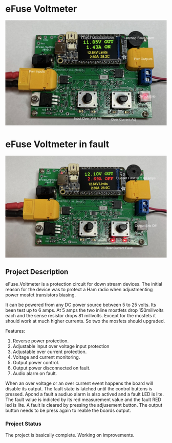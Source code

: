 # eFuse Voltmeter
![Alt text](https://github.com/jerryok826/eFuse_voltmeter/blob/main/Pictures/eFuse_Volt.jpeg)

# eFuse Voltmeter in fault
![Alt text](https://github.com/jerryok826/eFuse_voltmeter/blob/main/Pictures/eFuse_volt_fault.jpeg)

## Project Description
eFuse_Voltmeter is a protection circuit for down stream devices. The initial reason for the device was to protect a Ham radio when adjustmenting power mosfet transistors biasing.

It can be powered from any DC power source between 5 to 25 volts. Its been test up to 6 amps.  At 5 amps the two inline mostfets drop 150millvolts each and the sense resistor drops 81 millvolts. Except for the mosfets it should work at much higher currents. So two the mosfets should upgraded. 

Features:
1. Reverse power protection.
2. Adjustable input over voltage input protection
3. Adjustable over current protection.
4. Voltage and current monitoring.
5. Output power control.
6. Output power disconnected on fault.
7. Audio alarm on fault.

When an over voltage or an over current event happens the board will disable its output. The fault state is latched until the control buttons is pressed. Apond a fault a audiuo alarm is also actived and a fault LED is lite. The fault value is indicted by its red measurement value and the fault RED led is lite. A fault is cleared by pressing the adjusement button. The output button needs to be press again to reable the boards output.
 
### Project Status
The project is basically complete. Working on improvements.
